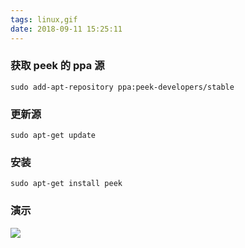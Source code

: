 ```yaml
---
tags: linux,gif
date: 2018-09-11 15:25:11
---
```


### 获取 peek 的 ppa 源

```shell
sudo add-apt-repository ppa:peek-developers/stable
```

### 更新源

```shell
sudo apt-get update
```

### 安装

```shell
sudo apt-get install peek
```

### 演示

![](http://ogbkru1bq.bkt.clouddn.com/76684793437928754548857.gif)
